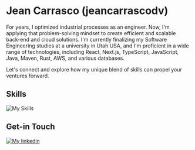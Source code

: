 # Jean Carrasco (jeancarrascodv)
For years, I optimized industrial processes as an engineer. Now, I'm applying that problem-solving mindset to create efficient and scalable back-end and cloud solutions. I'm currently finalizing my Software Engineering studies at a university in Utah USA, and I'm proficient in a wide range of technologies, including React, Next.js, TypeScript, JavaScript, Java, Maven, Rust, AWS, and various databases.

Let's connect and explore how my unique blend of skills can propel your ventures forward.

## Skills
![My Skills](https://skillicons.dev/icons?i=react,nextjs,nodejs,java,maven,js,ts,python,aws,docker,rust,css,html)


## Get-in Touch

[![My linkedin](https://skillicons.dev/icons?i=linkedin)](https://www.linkedin.com/in/jean-carrasco/)
